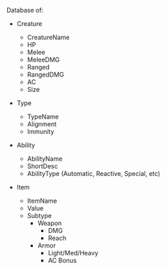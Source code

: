 Database of:
* Creature
	- CreatureName
	- HP
	- Melee
	- MeleeDMG
 	- Ranged 
	- RangedDMG
	- AC
	- Size
	
* Type
	- TypeName
	- Alignment
 	- Immunity
  	
* Ability
	- AbilityName
	- ShortDesc
	- AbilityType (Automatic, Reactive, Special, etc)
* Item
	- ItemName
	- Value
	- Subtype
	  - Weapon
	    - DMG
	    - Reach
       - Armor
         - Light/Med/Heavy
         - AC Bonus  
	
